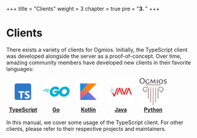 +++
title = "Clients"
weight = 3
chapter = true
pre = "<b>3. </b>"
+++

# Clients

There exists a variety of clients for Ogmios. Initially, the TypeScript client was developed alongside the server as a proof-of-concept. Over time, amazing community members have developed new clients in their favorite languages:

<table align="center"><thead><tr>
<td align="center"><img height=72 width=72 src="/images/clients/typescript.png" alt="Logo:TypeScript"><br/><a href="https://ogmios.dev/typescript/api/modules/_cardano_ogmios_client.html"><strong>TypeScript</strong></a></td>
<td align="center"><img height=72 width=72 src="/images/clients/go.png" alt="Logo:Go"><br/><a href="https://github.com/SundaeSwap-finance/ogmigo#readme"><strong>Go</strong></a></td>
<td align="center"><img height=72 width=72 src="/images/clients/kotlin.png" alt="Logo:Kotlin"><br/><a href="https://github.com/projectNEWM/kogmios#readme"><strong>Kotlin</strong></a></td>
<td align="center"><img height=72 width=72 src="/images/clients/java.png" alt="Logo:Java"><br/><a href="https://github.com/adabox-aio/ogmios-java-client.git#readme"><strong>Java</strong></a></td>
<td align="center"><img height=72 width=72 src="/images/clients/python.png" alt="Logo:Python"><br/><a href="https://ogmios-python.readthedocs.io/en/latest/examples/index.html"><strong>Python</Strong></a></td>
</tr><thead></table>

In this manual, we cover some usage of the TypeScript client. For other clients, please refer to their respective projects and maintainers.
